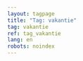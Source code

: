 ```yaml
---
layout: tagpage
title: "Tag: vakantie"
tag: vakantie
ref: tag_vakantie
lang: en
robots: noindex
---
```

